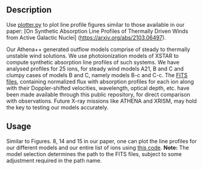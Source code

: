 ## Description

Use [plotter.py](plotter.py) to plot line profile figures similar to those available in our paper: [On Synthetic Absorption Line Profiles of Thermally Driven Winds from Active Galactic Nuclei] (https://arxiv.org/abs/2103.06497).

Our Athena++ generated outflow models comprise of steady to thermally unstable wind solutions. We use photoionization models of XSTAR to compute synthetic absorption line profiles of such systems. We have analysed profiles for 25 ions, for steady wind models A21, B and C and clumpy cases of models B and C, namely models B-c and C-c. The [FITS files](/lps_fits_files/), containing normalized flux with absorption profiles for each ion along with their Doppler-shifted velocities, wavelength, optical depth, etc. have been made available through this public repository, for direct comparison with observations. Future X-ray missions like ATHENA and XRISM, may hold the key to testing our models accurately.

## Usage

Similar to Figures. 8, 14 and 15 in our paper, one can plot the line profiles for our different models and our entire list of ions using [this code](plotter.py).
**Note:** The model selection determines the path to the FITS files, subject to some adjustment required in the path name.
